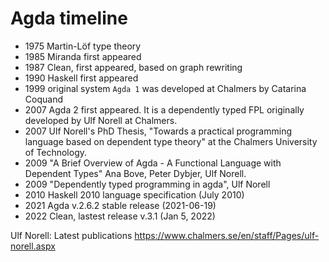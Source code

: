 # Agda timeline


- 1975 Martin-Löf type theory
- 1985 Miranda first appeared
- 1987 Clean, first appeared, based on graph rewriting
- 1990 Haskell first appeared
- 1999 original system `Agda 1` was developed at Chalmers by Catarina Coquand
- 2007 Agda 2 first appeared. It is a dependently typed FPL originally developed by Ulf Norell at Chalmers.
- 2007 Ulf Norell's PhD Thesis, "Towards a practical programming language based on dependent type theory" at the Chalmers University of Technology.
- 2009 "A Brief Overview of Agda - A Functional Language with Dependent Types" Ana Bove, Peter Dybjer, Ulf Norell.
- 2009 "Dependently typed programming in agda", Ulf Norell
- 2010 Haskell 2010 language specification (July 2010)
- 2021 Agda v.2.6.2 stable release (2021-06-19)
- 2022 Clean, lastest release v.3.1 (Jan 5, 2022)


Ulf Norell: Latest publications
https://www.chalmers.se/en/staff/Pages/ulf-norell.aspx
